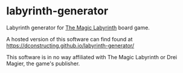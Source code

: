 # labyrinth-generator

Labyrinth generator for [The Magic Labyrinth](https://www.dreimagier.de/das-magische-labyrinth-band/) board game.

A hosted version of this software can find found at https://dconstructing.github.io/labyrinth-generator/

This software is in no way affiliated with The Magic Labyrinth or Drei Magier, the game's publisher.
